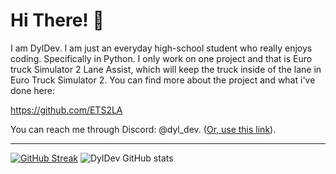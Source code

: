 # Hi There! 👋
I am DylDev. I am just an everyday high-school student who really enjoys coding. Specifically in Python. I only work on one project and that is Euro truck Simulator 2 Lane Assist, which will keep the truck inside of the lane in Euro Truck Simulator 2. You can find more about the project and what i've done here:

https://github.com/ETS2LA

You can reach me through Discord: @dyl_dev. ([Or, use this link](https://discordapp.com/users/708644455535869982)).

<hr></hr>

[![GitHub Streak](https://streak-stats.demolab.com?user=DylDevs&theme=github-dark-blue&date_format=M%20j%5B%2C%20Y%5D)](https://git.io/streak-stats)
![DylDev GitHub stats](https://github-readme-stats.vercel.app/api?username=DylDevs&show_icons=true&theme=github_dark)
